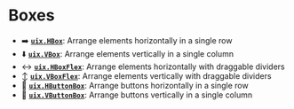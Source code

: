 # Boxes

* :arrow_right: [**`uix.HBox`**](uixHBox.md): Arrange elements horizontally in a single row
* :arrow_down: [**`uix.VBox`**](uixVBox.md): Arrange elements vertically in a single column
* :left_right_arrow: [**`uix.HBoxFlex`**](uixHBox.md): Arrange elements horizontally with draggable dividers
* :arrow_up_down: [**`uix.VBoxFlex`**](uixVBox.md): Arrange elements vertically with draggable dividers
* :traffic_light: [**`uix.HButtonBox`**](uixHButtonBox.md): Arrange buttons horizontally in a single row
* :vertical_traffic_light: [**`uix.VButtonBox`**](uixVButtonBox.md): Arrange buttons vertically in a single column